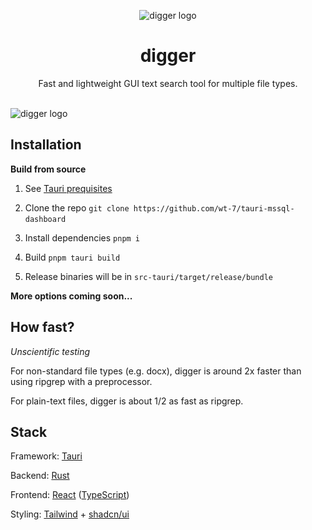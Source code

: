   <p align="center">
  <p align="center">
    <picture>
    <source media="(prefers-color-scheme: dark)" srcset="src/assets/digger-dark.svg">
    <source media="(prefers-color-scheme: light)" srcset="src/assets/digger-light.svg">
    <img alt="digger logo" src="src/assets/digger-dark.svg" width="300px">
    <picture/>

  </p>
  </p>
  <h1 align="center"><b>digger</b></h1>
  <p align="center">
    Fast and lightweight GUI text search tool for multiple file types.
    <br />
    <br />
  </p>
  </p>

   <picture>
    <source media="(prefers-color-scheme: dark)" srcset="src/assets/ui-dark.webp">
    <source media="(prefers-color-scheme: light)" srcset="src/assets/ui-light.webp">
    <img alt="digger logo" src="src/assets/digger-dark.svg">
    <picture/>

## Installation

**Build from source**

1.  See [Tauri prequisites](https://tauri.app/v1/guides/getting-started/prerequisites)

2.  Clone the repo `git clone https://github.com/wt-7/tauri-mssql-dashboard`
3.  Install dependencies `pnpm i`
4.  Build `pnpm tauri build`
5.  Release binaries will be in `src-tauri/target/release/bundle`

**More options coming soon...**

## How fast?

_Unscientific testing_

For non-standard file types (e.g. docx), digger is around 2x faster than using ripgrep with a preprocessor.

For plain-text files, digger is about 1/2 as fast as ripgrep.

## Stack

Framework: [Tauri](https://github.com/tauri-apps/tauri)

Backend: [Rust](https://github.com/rust-lang/rust)

Frontend: [React](https://github.com/facebook/react) ([TypeScript](https://github.com/microsoft/TypeScript))

Styling: [Tailwind](https://github.com/tailwindlabs/tailwindcss) + [shadcn/ui](https://github.com/shadcn-ui/ui)
